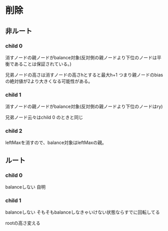 # 削除
## 非ルート
### child 0
消すノードの親ノードがbalance対象(反対側の親ノードより下位のノードは平衡であることは保証されている。)

兄弟ノードの高さは消すノードの高さhとすると最大h+1
つまり親ノードのbiasの絶対値が2より大きくなる可能性がある。

### child 1
消すノードの親ノードがbalance対象(反対側の親ノードより下位のノードはry)

兄弟ノード云々はchild 0 のときと同じ

### child 2
leftMaxを消すので、balance対象はleftMaxの親。

## ルート

### child 0
balanceしない
自明

### child 1
balanceしない
そもそもbalanceしなきゃいけない状態ならすでに回転してる

rootの高さ変える

###

